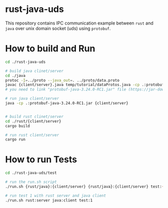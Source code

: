 # rust-java-uds

This repository contains IPC communication example between `rust` and `java` over unix domain socket (uds) using `protobuf`.

# How to build and Run
```bash
cd ./rust-java-uds

# build java clinet/server
cd ./java
protoc -I=../proto --java_out=. ../proto/data.proto
javac {client/server}.java temp/tutorial/dataProtos.java -cp .:protobuf-java-3.24.0-RC1.jar
# you need to link "protobuf-java-3.24.0-RC1.jar" file (https://jar-download.com/artifacts/com.google.protobuf/protobuf-java/3.24.0/source-code)

# run java client/server
java -cp .:protobuf-java-3.24.0-RC1.jar {client/server}


# build rust clinet/server
cd ./rust/{client/server}
cargo build

# run rust client/server
cargo run

```

# How to run Tests
```bash
cd ./rust-java-uds/test

# run the run.sh script
./run.sh {rust/java}:{client/server} {rust/java}:{client/server} test:{1,2}

# run test 1 with rust server and java client
./run.sh rust:server java:client test:1
```